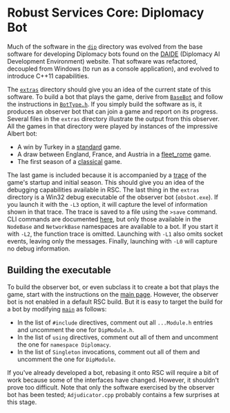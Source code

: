 # Robust Services Core: Diplomacy Bot

Much of the software in the [`dip`](/dip) directory was evolved from the base software
for developing Diplomacy bots found on the [DAIDE](http://www.daide.org.uk) (Diplomacy
AI Development Environment) website.  That software was refactored, decoupled from
Windows (to run as a console application), and evolved to introduce C++11 capabilities.

The [`extras`](/dip/extras) directory should give you an idea of the current state of
this software.  To build a bot that plays the game, derive from [`BaseBot`](/dip/BaseBot.h)
and follow the instructions in [`BotType.h`](/dip/BotType.h).  If you simply build the
software as is, it produces an observer bot that can join a game and report on its progress.
Several files in the `extras` directory illustrate the output from this observer.  All the
games in that directory were played by instances of the impressive Albert bot:

* A win by Turkey in a [standard](/dip/extras/Standard-TUR-win.txt) game.
* A draw between England, France, and Austria in a
[fleet_rome](/dip/extras/Fleet-Rome-AUS-ENG-FRA-draw.txt) game.
* The first season of a [classical](/dip/extras/classical.console.txt) game.

The last game is included because it is accompanied by a [trace](/dip/extras/classical.trace.txt)
of the game's startup and initial season.  This should give you an idea of the debugging
capabilities available in RSC.  The last thing in the `extras` directory is a Win32 debug
executable of the observer bot (`obsbot.exe`).  If you launch it with the `-L3` option, it will
capture the level of information shown in that trace.  The trace is saved to a file using
the `>save` command.  CLI commands are documented [here](/output/help.cli.txt), but only
those available in the `NodeBase` and `NetworkBase` namespaces are available to a bot.  If
you start it with `-L2`, the function trace is omitted.  Launching with `-L1` also omits
socket events, leaving only the messages.  Finally, launching with `-L0` will capture no
debug information.

## Building the executable

To build the observer bot, or even subclass it to create a bot that plays the game, start
with the instructions on the [main page](/README.md).  However, the observer bot is not
enabled in a default RSC build.  But it is easy to target the build for a bot by modifying
[`main`](/rsc/main.cpp) as follows:

* In the list of `#include` directives, comment out all `...Module.h` entries and uncomment
the one for `DipModule.h`.
* In the list of `using` directives, comment out all of them and uncomment the one for
`namespace Diplomacy`.
* In the list of `Singleton` invocations, comment out all of them and uncomment the one
for `DipModule`.

If you've already developed a bot, rebasing it onto RSC will require a bit of work because
some of the interfaces have changed.  However, it shouldn't prove too difficult.  Note that
only the software exercised by the observer bot has been tested; `Adjudicator.cpp` probably
contains a few surprises at this stage.
